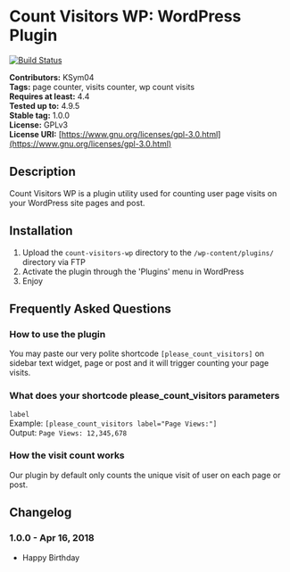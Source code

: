 # Count Visitors WP: WordPress Plugin #

[![Build Status](https://travis-ci.org/KSym04/count-visitors-wp.svg?branch=master)](https://travis-ci.org/KSym04/count-visitors-wp)

**Contributors:** KSym04\
**Tags:** page counter, visits counter, wp count visits\
**Requires at least:** 4.4\
**Tested up to:** 4.9.5\
**Stable tag:** 1.0.0\
**License:** GPLv3\
**License URI:** [https://www.gnu.org/licenses/gpl-3.0.html](https://www.gnu.org/licenses/gpl-3.0.html)

## Description ##

Count Visitors WP is a plugin utility used for counting user page visits on your WordPress site pages and post.

## Installation ##

1. Upload the `count-visitors-wp` directory to the `/wp-content/plugins/` directory via FTP
2. Activate the plugin through the 'Plugins' menu in WordPress
3. Enjoy

## Frequently Asked Questions ##

### How to use the plugin ###

You may paste our very polite shortcode `[please_count_visitors]` on sidebar text widget, page or post and it will trigger counting your page visits.

### What does your shortcode please_count_visitors parameters ###

`label`\
Example: `[please_count_visitors label="Page Views:"]`\
Output: `Page Views: 12,345,678`

### How the visit count works ###

Our plugin by default only counts the unique visit of user on each page or post.

## Changelog ##

### 1.0.0 - Apr 16, 2018 ###

* Happy Birthday
